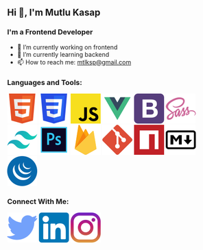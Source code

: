 ## Hi 👋, I'm Mutlu Kasap
### I'm a Frontend Developer

* 🔭 I’m currently working on frontend
* 🌱 I’m currently learning backend
* 📫 How to reach me: mtlksp@gmail.com
### Languages and Tools:
[![HTML5](https://raw.githubusercontent.com/mutluksap/mutluksap/f83040fa85d169e9e35eda2f7ee2bff872170662/icons/html5.svg)](https://www.w3.org/html/)
[![CSS3](https://raw.githubusercontent.com/mutluksap/mutluksap/bb519ed3482121351e1f4e869a6c0fe323f15b24/icons/css3.svg)](https://www.w3schools.com/css/)
[![JavaScript](https://raw.githubusercontent.com/mutluksap/mutluksap/5ffef42f7aae54522ab34195bc8fcd053f336522/icons/javascript.svg)](https://developer.mozilla.org/en-US/docs/Web/JavaScript)
[![VUE](https://raw.githubusercontent.com/mutluksap/mutluksap/5ffef42f7aae54522ab34195bc8fcd053f336522/icons/vue.svg)](https://vuejs.org/)
[![Bootstrap](https://raw.githubusercontent.com/mutluksap/mutluksap/5ffef42f7aae54522ab34195bc8fcd053f336522/icons/bootstrap.svg)](https://getbootstrap.com/)
[![SASS](https://raw.githubusercontent.com/mutluksap/mutluksap/5ffef42f7aae54522ab34195bc8fcd053f336522/icons/sass.svg)](https://sass-lang.com/)
[![TailwindCss](https://raw.githubusercontent.com/mutluksap/mutluksap/5ffef42f7aae54522ab34195bc8fcd053f336522/icons/tailwindcss.svg)](https://tailwindcss.com/)
[![Photoshop CS6](https://raw.githubusercontent.com/mutluksap/mutluksap/5ffef42f7aae54522ab34195bc8fcd053f336522/icons/photoshop.svg)](https://www.photoshop.com/en)
[![Firebase](https://raw.githubusercontent.com/mutluksap/mutluksap/5ffef42f7aae54522ab34195bc8fcd053f336522/icons/firebase.svg)](https://firebase.google.com/)
[![Git](https://raw.githubusercontent.com/mutluksap/mutluksap/5ffef42f7aae54522ab34195bc8fcd053f336522/icons/git.svg)](https://git-scm.com/)
[![npm](https://raw.githubusercontent.com/mutluksap/mutluksap/5ffef42f7aae54522ab34195bc8fcd053f336522/icons/npm.svg)](https://www.npmjs.com/)
[![Markdown](https://raw.githubusercontent.com/mutluksap/mutluksap/720bf59a83326344d1c13d0d14627d95c5262b7d/icons/markdown.svg)](https://www.markdownguide.org/)
[![JQuery](https://raw.githubusercontent.com/mutluksap/mutluksap/720bf59a83326344d1c13d0d14627d95c5262b7d/icons/jquery.svg)](https://jquery.com/)

### Connect With Me:
[![Twitter](https://raw.githubusercontent.com/mutluksap/mutluksap/c689ab54d6bbf3333387cfac81c6b4e68c64318f/icons/twitter.svg)](https://twitter.com/mutluksap)
[![Linkedin](https://raw.githubusercontent.com/mutluksap/mutluksap/c689ab54d6bbf3333387cfac81c6b4e68c64318f/icons/linkedin.svg)](https://www.linkedin.com/in/mutlukasap/)
[![Instagram](https://raw.githubusercontent.com/mutluksap/mutluksap/c689ab54d6bbf3333387cfac81c6b4e68c64318f/icons/instagram.svg)](https://www.instagram.com/mutluksap/)
